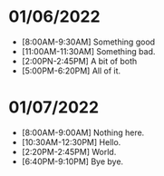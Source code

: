 # 01/06/2022

- [8:00AM-9:30AM] Something good
- [11:00AM-11:30AM] Something bad.
- [2:00PN-2:45PM] A bit of both
- [5:00PM-6:20PM] All of it.

# 01/07/2022

- [8:00AM-9:00AM] Nothing here.
- [10:30AM-12:30PM] Hello.
- [2:20PM-2:45PM] World.
- [6:40PM-9:10PM] Bye bye.
